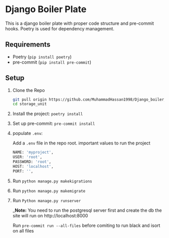 # Django Boiler Plate

This is a django boiler plate with proper code structure and pre-commit hooks. Poetry is used for dependency management.

## Requirements

- Poetry (`pip install poetry`)
- pre-commit (`pip install pre-commit`)

## Setup

1. Clone the Repo

    ```bash
    git pull origin https://github.com/MuhammadHassan1998/Django_boiler_plate.git
    cd storage_unit
    ```

2. Install the project: `poetry install`

3. Set up pre-commit: `pre-commit install`

4. populate `.env`:

    Add a `.env` file in the repo root.
    important values to run the project

    ```sh
    NAME: 'myproject',
    USER: 'root',
    PASSWORD: 'root',
    HOST: 'localhost',
    PORT: '',
    ```
5. Run `python manage.py makekigrations`

6. Run `python manage.py makemigrate`

7. Run `Python manage.py runserver`

    _**Note:** You need to run the postgresql server first and create the db
    the site will run on http://localhost:8000

    Run `pre-commit run --all-files` before comiting to run black and isort on all files
